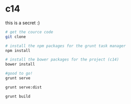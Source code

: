 c14
===

this is a secret :)

```bash
# get the cource code
git clone

# install the npm packages for the grunt task manager
npm install

# install the bower packages for the project (c14)
bower install

#good to go!
grunt serve

grunt serve:dist

grunt build
```

